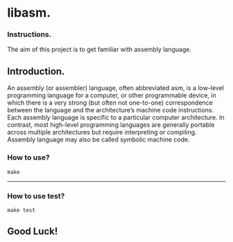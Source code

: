 # libasm.

### Instructions.

The aim of this project is to get familiar with assembly language.

## Introduction.

An assembly (or assembler) language, often abbreviated asm, is a low-level programming language for a computer, or other programmable device, in which there is a very strong (but often not one-to-one) correspondence between the language and the architecture’s machine code instructions. Each assembly language is specific to a particular computer architecture. In contrast, most high-level programming languages are generally portable across multiple architectures but require interpreting or compiling. Assembly language may also be called symbolic machine code.

### How to use?

`make`
***

### How to use test?

`make test`

## Good Luck!
